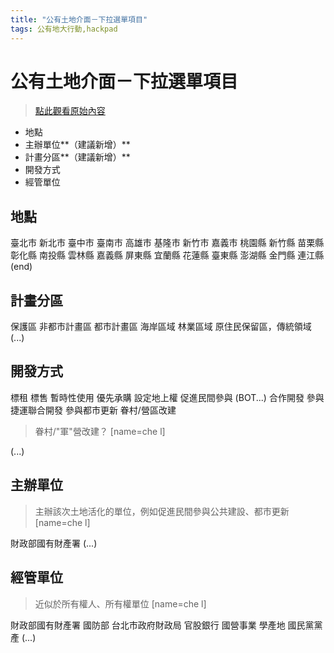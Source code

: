 ```yaml
---
title: "公有土地介面－下拉選單項目"
tags: 公有地大行動,hackpad
---
```


# 公有土地介面－下拉選單項目

> [點此觀看原始內容](https://g0v.hackpad.tw/CtLra4vKkrW)

- 地點
- 主辦單位**（建議新增）**
- 計畫分區**（建議新增）**
- 開發方式
- 經管單位

## 地點

臺北市
新北市
臺中市
臺南市
高雄市
基隆市
新竹市
嘉義市
桃園縣
新竹縣
苗栗縣
彰化縣
南投縣
雲林縣
嘉義縣
屏東縣
宜蘭縣
花蓮縣
臺東縣
澎湖縣
金門縣
連江縣
(end)

## 計畫分區

保護區
非都市計畫區
都市計畫區
海岸區域
林業區域
原住民保留區，傳統領域
(...)

## 開發方式

標租
[‪‎](https://www.facebook.com/hashtag/%E8%AE%93%E5%94%AE?source=feed_text&story_id=1418649265089742)[‪‎](https://www.facebook.com/hashtag/%E6%A8%99%E5%94%AE?source=feed_text&story_id=1418649265089742)標售
暫時性使用
優先承購
[‎](https://www.facebook.com/hashtag/%E8%A8%AD%E5%AE%9A%E5%9C%B0%E4%B8%8A%E6%AC%8A?source=feed_text&story_id=1418649265089742)設定地上權
促進民間參與 (BOT...)
[‎](https://www.facebook.com/hashtag/%E5%90%88%E4%BD%9C%E9%96%8B%E7%99%BC?source=feed_text&story_id=1418649265089742)合作開發
參與捷運聯合開發
參與都市更新
眷村/營區改建
> 眷村/"軍"營改建？
> [name=che l]

(...)

## 主辦單位

> 主辦該次土地活化的單位，例如促進民間參與公共建設、都市更新
> [name=che l]

財政部國有財產署
(...)


## 經管單位

> 近似於所有權人、所有權單位
> [name=che l]

財政部國有財產署
國防部
台北市政府財政局
官股銀行
國營事業
學產地
國民黨黨產
(...)





